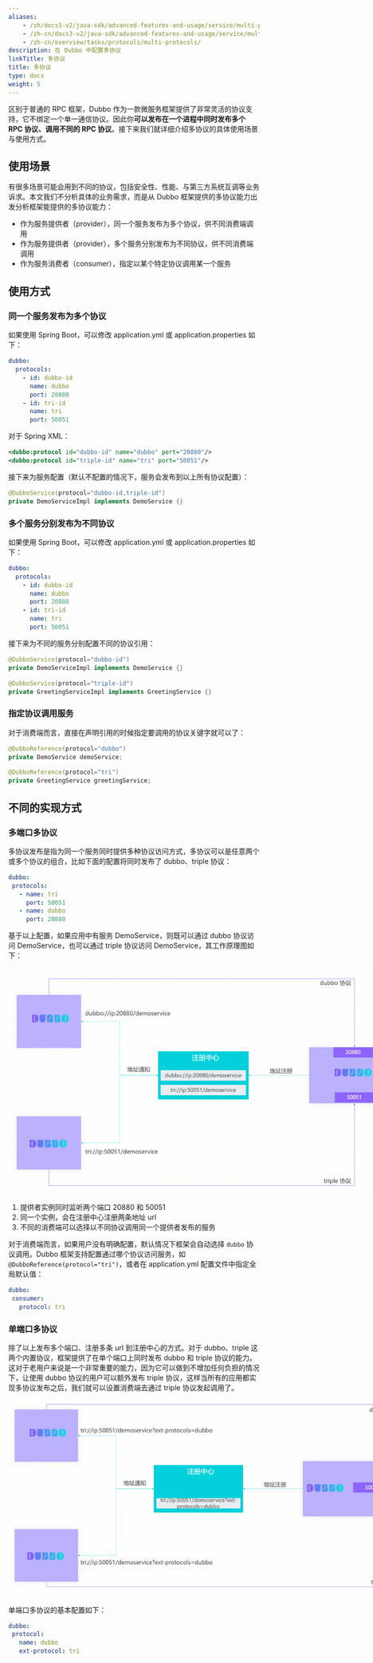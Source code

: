 ```yaml
---
aliases:
    - /zh/docs3-v2/java-sdk/advanced-features-and-usage/service/multi-protocols/
    - /zh-cn/docs3-v2/java-sdk/advanced-features-and-usage/service/multi-protocols/
    - /zh-cn/overview/tasks/protocols/multi-protocols/
description: 在 Dubbo 中配置多协议
linkTitle: 多协议
title: 多协议
type: docs
weight: 5
---
```


区别于普通的 RPC 框架，Dubbo 作为一款微服务框架提供了非常灵活的协议支持，它不绑定一个单一通信协议。因此你**可以发布在一个进程中同时发布多个 RPC 协议、调用不同的 RPC 协议**。接下来我们就详细介绍多协议的具体使用场景与使用方式。

## 使用场景
有很多场景可能会用到不同的协议，包括安全性、性能、与第三方系统互调等业务诉求。本文我们不分析具体的业务需求，而是从 Dubbo 框架提供的多协议能力出发分析框架能提供的多协议能力：

* 作为服务提供者（provider），同一个服务发布为多个协议，供不同消费端调用
* 作为服务提供者（provider），多个服务分别发布为不同协议，供不同消费端调用
* 作为服务消费者（consumer），指定以某个特定协议调用某一个服务

## 使用方式

### 同一个服务发布为多个协议

如果使用 Spring Boot，可以修改 application.yml 或 application.properties 如下：
```yaml
dubbo:
  protocols:
    - id: dubbo-id
      name: dubbo
      port: 20880
    - id: tri-id
      name: tri
      port: 50051
```

对于 Spring XML：

```xml
<dubbo:protocol id="dubbo-id" name="dubbo" port="20880"/>
<dubbo:protocol id="triple-id" name="tri" port="50051"/>
```

接下来为服务配置（默认不配置的情况下，服务会发布到以上所有协议配置）：

```java
@DubboService(protocol="dubbo-id,triple-id")
private DemoServiceImpl implements DemoService {}
```

### 多个服务分别发布为不同协议

如果使用 Spring Boot，可以修改 application.yml 或 application.properties 如下：
```yaml
dubbo:
  protocols:
    - id: dubbo-id
      name: dubbo
      port: 20880
    - id: tri-id
      name: tri
      port: 50051
```

接下来为不同的服务分别配置不同的协议引用：

```java
@DubboService(protocol="dubbo-id")
private DemoServiceImpl implements DemoService {}
```

```java
@DubboService(protocol="triple-id")
private GreetingServiceImpl implements GreetingService {}
```

### 指定协议调用服务

对于消费端而言，直接在声明引用的时候指定要调用的协议关键字就可以了：

```java
@DubboReference(protocol="dubbo")
private DemoService demoService;
```

```java
@DubboReference(protocol="tri")
private GreetingService greetingService;
```

## 不同的实现方式

### 多端口多协议
多协议发布是指为同一个服务同时提供多种协议访问方式，多协议可以是任意两个或多个协议的组合，比如下面的配置将同时发布了 dubbo、triple 协议：

```yaml
dubbo:
 protocols:
   - name: tri
     port: 50051
   - name: dubbo
	 port: 20880
```

基于以上配置，如果应用中有服务 DemoService，则既可以通过 dubbo 协议访问 DemoService，也可以通过 triple 协议访问 DemoService，其工作原理图如下：

<img alt="多协议" style="max-width:800px;height:auto;" src="/imgs/v3/tasks/protocol/multiple-protocols.png"/>

1. 提供者实例同时监听两个端口 20880 和 50051
2. 同一个实例，会在注册中心注册两条地址 url
3. 不同的消费端可以选择以不同协议调用同一个提供者发布的服务

对于消费端而言，如果用户没有明确配置，默认情况下框架会自动选择 `dubbo` 协议调用。Dubbo 框架支持配置通过哪个协议访问服务，如 `@DubboReference(protocol="tri")`，或者在 application.yml 配置文件中指定全局默认值：

```yaml
dubbo:
 consumer:
   protocol: tri
```

### 单端口多协议

除了以上发布多个端口、注册多条 url 到注册中心的方式。对于 dubbo、triple 这两个内置协议，框架提供了在单个端口上同时发布 dubbo 和 triple 协议的能力。这对于老用户来说是一个非常重要的能力，因为它可以做到不增加任何负担的情况下，让使用 dubbo 协议的用户可以额外发布 triple 协议，这样当所有的应用都实现多协议发布之后，我们就可以设置消费端去通过 triple 协议发起调用了。

<img alt="单端口多协议" style="max-width:800px;height:auto;" src="/imgs/v3/tasks/protocol/multiple-protocols-on-same-port.png"/>

单端口多协议的基本配置如下：

 ```yaml
 dubbo:
  protocol:
    name: dubbo
    ext-protocol: tri
 ```